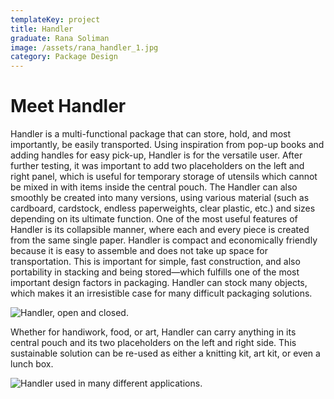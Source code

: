 ```yaml
---
templateKey: project
title: Handler
graduate: Rana Soliman
image: /assets/rana_handler_1.jpg
category: Package Design
---
```

# Meet Handler

Handler is a multi-functional package that can store, hold, and most importantly, be easily transported. Using inspiration from pop-up books and adding handles for easy pick-up, Handler is for the versatile user. After further testing, it was important to add two placeholders on the left and right panel, which is useful for temporary storage of utensils which cannot be mixed in with items inside the central pouch. The Handler can also smoothly be created into many versions, using various material (such as cardboard, cardstock, endless paperweights, clear plastic, etc.) and sizes depending on its ultimate function. One of the most useful features of Handler is its collapsible manner, where each and every piece is created from the same single paper. Handler is compact and economically friendly because it is easy to assemble and does not take up space for transportation. This is important for simple, fast construction, and also portability in stacking and being stored—which fulfills one of the most important design factors in packaging. Handler can stock many objects, which makes it an irresistible case for many difficult packaging solutions.

![Handler, open and closed.](/assets/rana_handler_2.jpg)

Whether for handiwork, food, or art, Handler can carry anything in its central pouch and its two placeholders on the left and right side. This sustainable solution can be re-used as either a knitting kit, art kit, or even a lunch box.

![Handler used in many different applications.](/assets/rana_handler_3.jpg)
